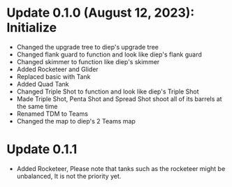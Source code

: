 # Update 0.1.0 (August 12, 2023): Initialize

- Changed the upgrade tree to diep's upgrade tree
- Changed flank guard to function and look like diep's flank guard
- Changed skimmer to function like diep's skimmer
- Added Rocketeer and Glider
- Replaced basic with Tank
- Added Quad Tank
- Changed Triple Shot to function and look like diep's Triple Shot
- Made Triple Shot, Penta Shot and Spread Shot shoot all of its barrels at the same time
- Renamed TDM to Teams
- Changed the map to diep's 2 Teams map

# Update 0.1.1

- Added Rocketeer, Please note that tanks such as the rocketeer might be unbalanced, It is not the priority yet.
